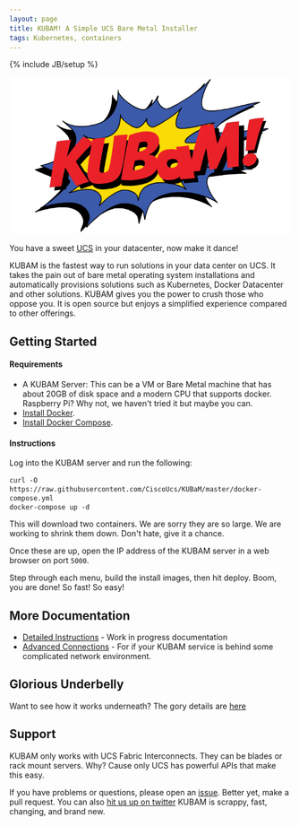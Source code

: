 ```yaml
---
layout: page
title: KUBAM! A Simple UCS Bare Metal Installer
tags: Kubernetes, containers
---
```

{% include JB/setup %}

 
![img ](img/logo.png)


You have a sweet [UCS](https://www.cisco.com/c/en/us/products/servers-unified-computing/index.html) in your datacenter, now make it dance!  

KUBAM is the fastest way to run solutions in your data center on UCS.  It takes the pain out of bare metal operating system installations and automatically provisions solutions such as Kubernetes, Docker Datacenter and other solutions.  KUBAM gives you the power to crush those who oppose you.  It is open source but enjoys a simplified experience compared to other offerings. 

## Getting Started

#### Requirements
* A KUBAM Server:  This can be a VM or Bare Metal machine that has about 20GB of disk space and a modern CPU that supports docker. Raspberry Pi?  Why not, we haven't tried it but maybe you can. 
* [Install Docker](https://www.docker.com/docker-centos-distribution).  
* [Install Docker Compose](https://docs.docker.com/compose/install/).  

#### Instructions

Log into the KUBAM server and run the following: 

```
curl -O https://raw.githubusercontent.com/CiscoUcs/KUBaM/master/docker-compose.yml 
docker-compose up -d
```
This will download two containers. We are sorry they are so large.  We are working to shrink them down.  Don't hate, give it a chance. 

Once these are up, open the IP address of the KUBAM server in a web browser on port ```5000```.  

Step through each menu, build the install images, then hit deploy.  Boom, you are done!  So fast!  So easy!

## More Documentation

* [Detailed Instructions](docs/index.md) - Work in progress documentation
* [Advanced Connections](docs/connect.md) - For if your KUBAM service is behind some complicated network environment. 

## Glorious Underbelly
Want to see how it works underneath?  The gory details are [here](old.md)

## Support

KUBAM only works with UCS Fabric Interconnects.  They can be blades or rack mount servers.  Why?  Cause only UCS has powerful APIs that make this easy.  

If you have problems or questions, please open an [issue](https://github.com/CiscoUcs/KUBaM/issues).  Better yet, make a pull request.  You can also [hit us up on twitter](http://twitter.com/vallard) KUBAM is scrappy, fast, changing, and brand new. 
